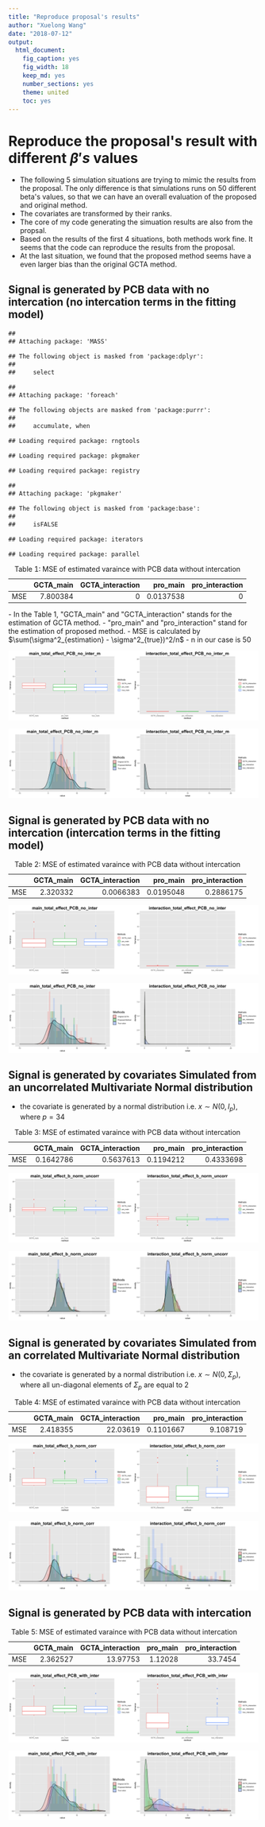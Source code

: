 ```yaml
---
title: "Reproduce proposal's results"
author: "Xuelong Wang"
date: "2018-07-12"
output: 
  html_document: 
    fig_caption: yes
    fig_width: 18
    keep_md: yes
    number_sections: yes
    theme: united
    toc: yes
---
```




# Reproduce the proposal's result with different $\beta's$ values

- The following 5 simulation situations are trying to mimic the results from the proposal. The only difference is that simulations runs on 50 different beta's values, so that we can have an overall evaluation of the proposed and original method.
- The covariates are transformed by their ranks.
- The core of my code generating the simuation results are also from the propsal.
- Based on the results of the first 4 situations, both methods work fine. It seems that the code can reproduce the results from the proposal. 
- At the last situation, we found that the proposed method seems have a even larger bias than the original GCTA method.


## Signal is generated by PCB data with no intercation (no intercation terms in the fitting model) 


```
## 
## Attaching package: 'MASS'
```

```
## The following object is masked from 'package:dplyr':
## 
##     select
```

```
## 
## Attaching package: 'foreach'
```

```
## The following objects are masked from 'package:purrr':
## 
##     accumulate, when
```

```
## Loading required package: rngtools
```

```
## Loading required package: pkgmaker
```

```
## Loading required package: registry
```

```
## 
## Attaching package: 'pkgmaker'
```

```
## The following object is masked from 'package:base':
## 
##     isFALSE
```

```
## Loading required package: iterators
```

```
## Loading required package: parallel
```

<table class="table" style="width: auto !important; margin-left: auto; margin-right: auto;">
<caption>Table 1: MSE of estimated varaince with PCB data without intercation</caption>
 <thead>
  <tr>
   <th style="text-align:left;">   </th>
   <th style="text-align:right;"> GCTA_main </th>
   <th style="text-align:right;"> GCTA_interaction </th>
   <th style="text-align:right;"> pro_main </th>
   <th style="text-align:right;"> pro_interaction </th>
  </tr>
 </thead>
<tbody>
  <tr>
   <td style="text-align:left;"> MSE </td>
   <td style="text-align:right;"> 7.800384 </td>
   <td style="text-align:right;"> 0 </td>
   <td style="text-align:right;"> 0.0137538 </td>
   <td style="text-align:right;"> 0 </td>
  </tr>
</tbody>
</table>
- In the Table 1, "GCTA_main" and "GCTA_interaction" stands for the estimation of GCTA method. 
- "pro_main" and "pro_interaction" stand for the estimation of proposed method. 
- MSE is calculated by $\sum(\sigma^2_{estimation} - \sigma^2_{true})^2/n$
- n in our case is 50

![Figure 1: Box-plot of Main and Interaction variance with PCB data without intercation](Reproduce_proposal_result_rep_beta_files/figure-html/unnamed-chunk-3-1.png)

![Figure 2: Histogram of Main and Interaction variance with cox-box transformed data](Reproduce_proposal_result_rep_beta_files/figure-html/unnamed-chunk-4-1.png)


## Signal is generated by PCB data with no intercation (intercation terms in the fitting model) 

<table class="table" style="width: auto !important; margin-left: auto; margin-right: auto;">
<caption>Table 2: MSE of estimated varaince with PCB data without intercation</caption>
 <thead>
  <tr>
   <th style="text-align:left;">   </th>
   <th style="text-align:right;"> GCTA_main </th>
   <th style="text-align:right;"> GCTA_interaction </th>
   <th style="text-align:right;"> pro_main </th>
   <th style="text-align:right;"> pro_interaction </th>
  </tr>
 </thead>
<tbody>
  <tr>
   <td style="text-align:left;"> MSE </td>
   <td style="text-align:right;"> 2.320332 </td>
   <td style="text-align:right;"> 0.0066383 </td>
   <td style="text-align:right;"> 0.0195048 </td>
   <td style="text-align:right;"> 0.2886175 </td>
  </tr>
</tbody>
</table>


![Figure 3: Box-plot of Main and Interaction variance with PCB data without intercation](Reproduce_proposal_result_rep_beta_files/figure-html/unnamed-chunk-6-1.png)

![Figure 4: Histogram of Main and Interaction variance with cox-box transformed data](Reproduce_proposal_result_rep_beta_files/figure-html/unnamed-chunk-7-1.png)

## Signal is generated by covariates Simulated from an __uncorrelated__ Multivariate Normal distribution

- the covariate is generated by a normal distribution i.e. $x \sim N(0, I_p)$, where $p = 34$

<table class="table" style="width: auto !important; margin-left: auto; margin-right: auto;">
<caption>Table 3: MSE of estimated varaince with PCB data without intercation</caption>
 <thead>
  <tr>
   <th style="text-align:left;">   </th>
   <th style="text-align:right;"> GCTA_main </th>
   <th style="text-align:right;"> GCTA_interaction </th>
   <th style="text-align:right;"> pro_main </th>
   <th style="text-align:right;"> pro_interaction </th>
  </tr>
 </thead>
<tbody>
  <tr>
   <td style="text-align:left;"> MSE </td>
   <td style="text-align:right;"> 0.1642786 </td>
   <td style="text-align:right;"> 0.5637613 </td>
   <td style="text-align:right;"> 0.1194212 </td>
   <td style="text-align:right;"> 0.4333698 </td>
  </tr>
</tbody>
</table>


![Figure 5: Box-plot of Main and Interaction variance with PCB data without intercation](Reproduce_proposal_result_rep_beta_files/figure-html/unnamed-chunk-9-1.png)

![Figure 6: Histogram of Main and Interaction variance with cox-box transformed data](Reproduce_proposal_result_rep_beta_files/figure-html/unnamed-chunk-10-1.png)

## Signal is generated by covariates Simulated from an __correlated__ Multivariate Normal distribution

- the covariate is generated by a normal distribution i.e. $x \sim N(0, \Sigma_p)$, where all un-diagonal elements of $\Sigma_p$ are equal to 2


<table class="table" style="width: auto !important; margin-left: auto; margin-right: auto;">
<caption>Table 4: MSE of estimated varaince with PCB data without intercation</caption>
 <thead>
  <tr>
   <th style="text-align:left;">   </th>
   <th style="text-align:right;"> GCTA_main </th>
   <th style="text-align:right;"> GCTA_interaction </th>
   <th style="text-align:right;"> pro_main </th>
   <th style="text-align:right;"> pro_interaction </th>
  </tr>
 </thead>
<tbody>
  <tr>
   <td style="text-align:left;"> MSE </td>
   <td style="text-align:right;"> 2.418355 </td>
   <td style="text-align:right;"> 22.03619 </td>
   <td style="text-align:right;"> 0.1101667 </td>
   <td style="text-align:right;"> 9.108719 </td>
  </tr>
</tbody>
</table>


![Figure 7: Box-plot of Main and Interaction variance with PCB data without intercation](Reproduce_proposal_result_rep_beta_files/figure-html/unnamed-chunk-12-1.png)

![Figure 8: Histogram of Main and Interaction variance with cox-box transformed data](Reproduce_proposal_result_rep_beta_files/figure-html/unnamed-chunk-13-1.png)

## Signal is generated by PCB data with __intercation__ 

<table class="table" style="width: auto !important; margin-left: auto; margin-right: auto;">
<caption>Table 5: MSE of estimated varaince with PCB data without intercation</caption>
 <thead>
  <tr>
   <th style="text-align:left;">   </th>
   <th style="text-align:right;"> GCTA_main </th>
   <th style="text-align:right;"> GCTA_interaction </th>
   <th style="text-align:right;"> pro_main </th>
   <th style="text-align:right;"> pro_interaction </th>
  </tr>
 </thead>
<tbody>
  <tr>
   <td style="text-align:left;"> MSE </td>
   <td style="text-align:right;"> 2.362527 </td>
   <td style="text-align:right;"> 13.97753 </td>
   <td style="text-align:right;"> 1.12028 </td>
   <td style="text-align:right;"> 33.7454 </td>
  </tr>
</tbody>
</table>


![Figure 9: Box-plot of Main and Interaction variance with PCB data without intercation](Reproduce_proposal_result_rep_beta_files/figure-html/unnamed-chunk-15-1.png)

![Figure 10: Histogram of Main and Interaction variance with cox-box transformed data](Reproduce_proposal_result_rep_beta_files/figure-html/unnamed-chunk-16-1.png)
